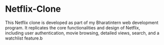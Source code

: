 # Netflix-Clone
This Netflix clone is developed as part of my Bharatintern web development program. It replicates the core functionalities and design of Netflix, including user authentication, movie browsing, detailed views, search, and a watchlist feature.b
